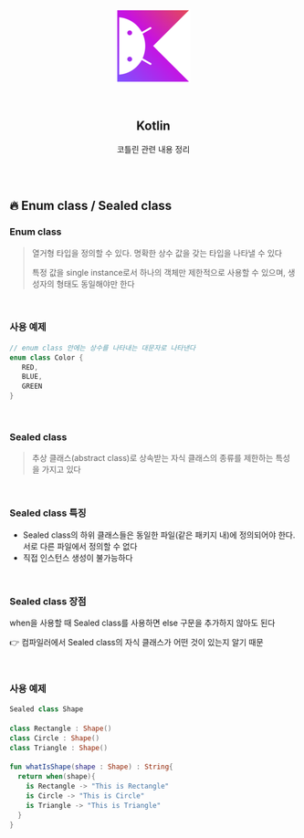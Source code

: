 <div align="center">
  <p>
    <img src="../README.assets/kotlin-hero.png">
  </p>
  <br>
  <h2>Kotlin</h2>
  <p>코틀린 관련 내용 정리</p>
  <br>
  <br>
</div>

## 🔥 Enum class / Sealed class

### Enum class

> 열거형 타입을 정의할 수 있다. 명확한 상수 값을 갖는 타입을 나타낼 수 있다 
>
> 특정 값을 single instance로서 하나의 객체만 제한적으로 사용할 수 있으며, 생성자의 형태도 동일해야만 한다

<br>

### 사용 예제

```kotlin
// enum class 안에는 상수를 나타내는 대문자로 나타낸다
enum class Color {
   RED,
   BLUE,
   GREEN
}
```

<br>

### Sealed class

> 추상 클래스(abstract class)로 상속받는 자식 클래스의 종류를 제한하는 특성을 가지고 있다
>

<br>

### Sealed class 특징

- Sealed class의 하위 클래스들은 동일한 파일(같은 패키지 내)에 정의되어야 한다. 서로 다른 파일에서 정의할 수 없다
- 직접 인스턴스 생성이 불가능하다

<br>

### Sealed class 장점

when을 사용할 때 Sealed class를 사용하면 else 구문을 추가하지 않아도 된다

👉 컴파일러에서 Sealed class의 자식 클래스가 어떤 것이 있는지 알기 때문

<br>

### 사용 예제

```kotlin
Sealed class Shape

class Rectangle : Shape()
class Circle : Shape()
class Triangle : Shape()

fun whatIsShape(shape : Shape) : String{
  return when(shape){
    is Rectangle -> "This is Rectangle"
    is Circle -> "This is Circle"
    is Triangle -> "This is Triangle"
  }
}
```
